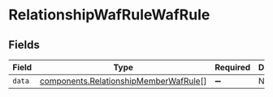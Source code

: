 # RelationshipWafRuleWafRule


## Fields

| Field                                                                                                 | Type                                                                                                  | Required                                                                                              | Description                                                                                           |
| ----------------------------------------------------------------------------------------------------- | ----------------------------------------------------------------------------------------------------- | ----------------------------------------------------------------------------------------------------- | ----------------------------------------------------------------------------------------------------- |
| `data`                                                                                                | [components.RelationshipMemberWafRule](../../../sdk/models/components/relationshipmemberwafrule.md)[] | :heavy_minus_sign:                                                                                    | N/A                                                                                                   |